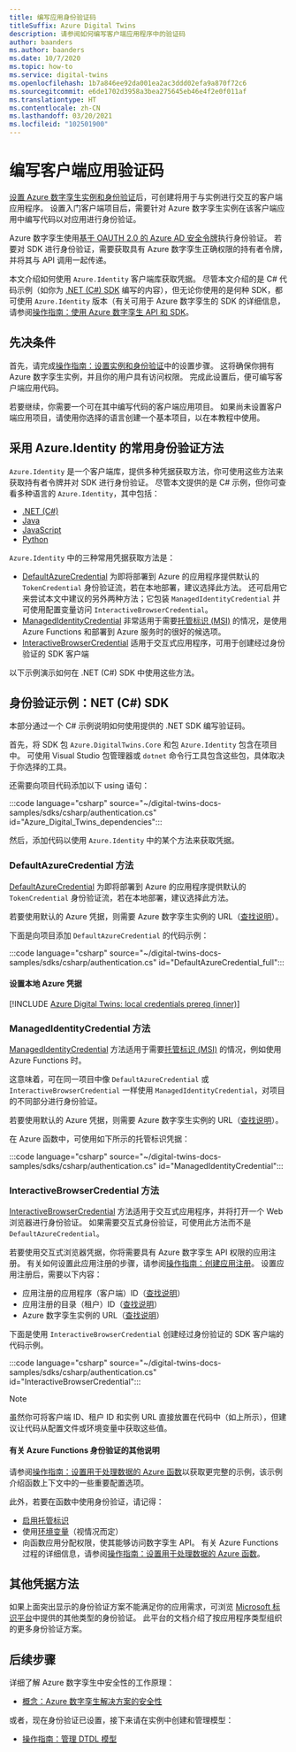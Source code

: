 ```yaml
---
title: 编写应用身份验证码
titleSuffix: Azure Digital Twins
description: 请参阅如何编写客户端应用程序中的验证码
author: baanders
ms.author: baanders
ms.date: 10/7/2020
ms.topic: how-to
ms.service: digital-twins
ms.openlocfilehash: 1b7a846ee92da001ea2ac3ddd02efa9a870f72c6
ms.sourcegitcommit: e6de1702d3958a3bea275645eb46e4f2e0f011af
ms.translationtype: HT
ms.contentlocale: zh-CN
ms.lasthandoff: 03/20/2021
ms.locfileid: "102501900"
---
```

# <a name="write-client-app-authentication-code"></a>编写客户端应用验证码

[设置 Azure 数字孪生实例和身份验证](how-to-set-up-instance-portal.md)后，可创建将用于与实例进行交互的客户端应用程序。 设置入门客户端项目后，需要针对 Azure 数字孪生实例在该客户端应用中编写代码以对应用进行身份验证。

Azure 数字孪生使用[基于 OAUTH 2.0 的 Azure AD 安全令牌](../active-directory/develop/security-tokens.md#json-web-tokens-and-claims)执行身份验证。 若要对 SDK 进行身份验证，需要获取具有 Azure 数字孪生正确权限的持有者令牌，并将其与 API 调用一起传递。 

本文介绍如何使用 `Azure.Identity` 客户端库获取凭据。 尽管本文介绍的是 C# 代码示例（如你为 [.NET (C#) SDK](/dotnet/api/overview/azure/digitaltwins/client) 编写的内容），但无论你使用的是何种 SDK，都可使用 `Azure.Identity` 版本（有关可用于 Azure 数字孪生的 SDK 的详细信息，请参阅[操作指南：使用 Azure 数字孪生 API 和 SDK](how-to-use-apis-sdks.md)。

## <a name="prerequisites"></a>先决条件

首先，请完成[操作指南：设置实例和身份验证](how-to-set-up-instance-portal.md)中的设置步骤。 这将确保你拥有 Azure 数字孪生实例，并且你的用户具有访问权限。 完成此设置后，便可编写客户端应用代码。

若要继续，你需要一个可在其中编写代码的客户端应用项目。 如果尚未设置客户端应用项目，请使用你选择的语言创建一个基本项目，以在本教程中使用。

## <a name="common-authentication-methods-with-azureidentity"></a>采用 Azure.Identity 的常用身份验证方法

`Azure.Identity` 是一个客户端库，提供多种凭据获取方法，你可使用这些方法来获取持有者令牌并对 SDK 进行身份验证。 尽管本文提供的是 C# 示例，但你可查看多种语言的 `Azure.Identity`，其中包括：

* [.NET (C#)](/dotnet/api/azure.identity)
* [Java](/java/api/overview/azure/identity-readme)
* [JavaScript](/javascript/api/overview/azure/identity-readme)
* [Python](/python/api/overview/azure/identity-readme)

`Azure.Identity` 中的三种常用凭据获取方法是：

* [DefaultAzureCredential](/dotnet/api/azure.identity.defaultazurecredential) 为即将部署到 Azure 的应用程序提供默认的 `TokenCredential` 身份验证流，若在本地部署，建议选择此方法。 还可启用它来尝试本文中建议的另外两种方法；它包装 `ManagedIdentityCredential` 并可使用配置变量访问 `InteractiveBrowserCredential`。
* [ManagedIdentityCredential](/dotnet/api/azure.identity.managedidentitycredential) 非常适用于需要[托管标识 (MSI)](../active-directory/managed-identities-azure-resources/overview.md) 的情况，是使用 Azure Functions 和部署到 Azure 服务时的很好的候选项。
* [InteractiveBrowserCredential](/dotnet/api/azure.identity.interactivebrowsercredential) 适用于交互式应用程序，可用于创建经过身份验证的 SDK 客户端

以下示例演示如何在 .NET (C#) SDK 中使用这些方法。

## <a name="authentication-examples-net-c-sdk"></a>身份验证示例：NET (C#) SDK

本部分通过一个 C# 示例说明如何使用提供的 .NET SDK 编写验证码。

首先，将 SDK 包 `Azure.DigitalTwins.Core` 和包 `Azure.Identity` 包含在项目中。 可使用 Visual Studio 包管理器或 `dotnet` 命令行工具包含这些包，具体取决于你选择的工具。 

还需要向项目代码添加以下 using 语句：

:::code language="csharp" source="~/digital-twins-docs-samples/sdks/csharp/authentication.cs" id="Azure_Digital_Twins_dependencies":::

然后，添加代码以使用 `Azure.Identity` 中的某个方法来获取凭据。

### <a name="defaultazurecredential-method"></a>DefaultAzureCredential 方法

[DefaultAzureCredential](/dotnet/api/azure.identity.defaultazurecredential) 为即将部署到 Azure 的应用程序提供默认的 `TokenCredential` 身份验证流，若在本地部署，建议选择此方法。

若要使用默认的 Azure 凭据，则需要 Azure 数字孪生实例的 URL（[查找说明](how-to-set-up-instance-portal.md#verify-success-and-collect-important-values)）。

下面是向项目添加 `DefaultAzureCredential` 的代码示例：

:::code language="csharp" source="~/digital-twins-docs-samples/sdks/csharp/authentication.cs" id="DefaultAzureCredential_full":::

#### <a name="set-up-local-azure-credentials"></a>设置本地 Azure 凭据

[!INCLUDE [Azure Digital Twins: local credentials prereq (inner)](../../includes/digital-twins-local-credentials-inner.md)]

### <a name="managedidentitycredential-method"></a>ManagedIdentityCredential 方法

[ManagedIdentityCredential](/dotnet/api/azure.identity.managedidentitycredential) 方法适用于需要[托管标识 (MSI)](../active-directory/managed-identities-azure-resources/overview.md) 的情况，例如使用 Azure Functions 时。

这意味着，可在同一项目中像 `DefaultAzureCredential` 或 `InteractiveBrowserCredential` 一样使用 `ManagedIdentityCredential`，对项目的不同部分进行身份验证。

若要使用默认的 Azure 凭据，则需要 Azure 数字孪生实例的 URL（[查找说明](how-to-set-up-instance-portal.md#verify-success-and-collect-important-values)）。

在 Azure 函数中，可使用如下所示的托管标识凭据：

:::code language="csharp" source="~/digital-twins-docs-samples/sdks/csharp/authentication.cs" id="ManagedIdentityCredential":::

### <a name="interactivebrowsercredential-method"></a>InteractiveBrowserCredential 方法

[InteractiveBrowserCredential](/dotnet/api/azure.identity.interactivebrowsercredential) 方法适用于交互式应用程序，并将打开一个 Web 浏览器进行身份验证。 如果需要交互式身份验证，可使用此方法而不是 `DefaultAzureCredential`。

若要使用交互式浏览器凭据，你将需要具有 Azure 数字孪生 API 权限的应用注册。 有关如何设置此应用注册的步骤，请参阅[操作指南：创建应用注册](how-to-create-app-registration.md)。 设置应用注册后，需要以下内容：
* 应用注册的应用程序（客户端）ID（[查找说明](how-to-create-app-registration.md#collect-client-id-and-tenant-id)）
* 应用注册的目录（租户）ID（[查找说明](how-to-create-app-registration.md#collect-client-id-and-tenant-id)）
* Azure 数字孪生实例的 URL（[查找说明](how-to-set-up-instance-portal.md#verify-success-and-collect-important-values)）

下面是使用 `InteractiveBrowserCredential` 创建经过身份验证的 SDK 客户端的代码示例。

:::code language="csharp" source="~/digital-twins-docs-samples/sdks/csharp/authentication.cs" id="InteractiveBrowserCredential":::

>[!NOTE]
> 虽然你可将客户端 ID、租户 ID 和实例 URL 直接放置在代码中（如上所示），但建议让代码从配置文件或环境变量中获取这些值。

#### <a name="other-notes-about-authenticating-azure-functions"></a>有关 Azure Functions 身份验证的其他说明

请参阅[操作指南：设置用于处理数据的 Azure 函数](how-to-create-azure-function.md)以获取更完整的示例，该示例介绍函数上下文中的一些重要配置选项。

此外，若要在函数中使用身份验证，请记得：
* [启用托管标识](../app-service/overview-managed-identity.md?tabs=dotnet)
* 使用[环境变量](/sandbox/functions-recipes/environment-variables?tabs=csharp)（视情况而定）
* 向函数应用分配权限，使其能够访问数字孪生 API。 有关 Azure Functions 过程的详细信息，请参阅[操作指南：设置用于处理数据的 Azure 函数](how-to-create-azure-function.md)。

## <a name="other-credential-methods"></a>其他凭据方法

如果上面突出显示的身份验证方案不能满足你的应用需求，可浏览 [Microsoft 标识平台](../active-directory/develop/v2-overview.md#getting-started)中提供的其他类型的身份验证。 此平台的文档介绍了按应用程序类型组织的更多身份验证方案。

## <a name="next-steps"></a>后续步骤

详细了解 Azure 数字孪生中安全性的工作原理：
* [概念：Azure 数字孪生解决方案的安全性](concepts-security.md)

或者，现在身份验证已设置，接下来请在实例中创建和管理模型：
* [操作指南：管理 DTDL 模型](how-to-manage-model.md)